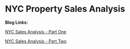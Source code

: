 # NYC Property Sales Analysis

**Blog Links:**

[NYC Sales Analysis - Part One](https://medium.com/@nishanthfiona/nyc-sales-analysis-beginner-part-one-246e10df1a57)

[NYC Sales Analysis - Part Two](https://medium.com/@nishanthfiona/nyc-sales-analysis-beginner-part-two-7bb7087be676)
